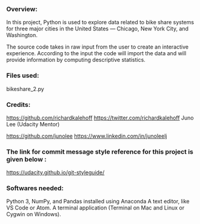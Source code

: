 ### Overview:
In this project, Python is used to explore data related to bike share systems for three major cities in the United States — Chicago, New York City, and Washington.

The source code takes in raw input from the user to create an interactive experience. According to the input the code will import the data and will provide information by computing descriptive statistics.

### Files used:
bikeshare_2.py

### Credits:
https://github.com/richardkalehoff https://twitter.com/richardkalehoff Juno Lee (Udacity Mentor)

https://github.com/junolee https://www.linkedin.com/in/junoleelj


### The link for commit message style reference for this project is given below :

https://udacity.github.io/git-styleguide/

### Softwares needed:

Python 3, NumPy, and Pandas installed using Anaconda A text editor, like VS Code or Atom. A terminal application (Terminal on Mac and Linux or Cygwin on Windows).
